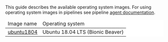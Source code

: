 This guide describes the available operating system images. For using
operating system images in pipelines see pipeline [agent documentation][1].

<table style="background-color: rgb(255, 255, 255);">
<thead>
<tr>
  <td>
    Image name
  </td>
  <td>
    Operating system
  </td>
</tr>
</thead>
<tbody>
<tr>
  <td>
    <a href="https://docs.semaphoreci.com/ci-cd-environment/ubuntu-18.04-image/">ubuntu1804</a>
  </td>
  <td>
    Ubuntu 18.04 LTS (Bionic Beaver)
  </td>
</tr>
</tbody>
</table>

[1]: https://docs.semaphoreci.com/article/23-agent
